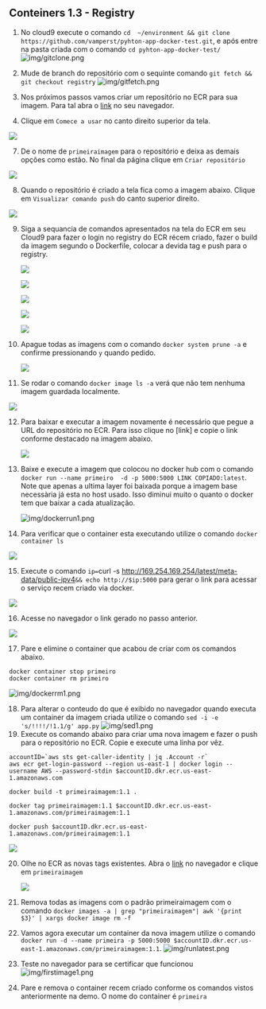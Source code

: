 ## Conteiners 1.3 - Registry

1. No cloud9 execute o comando `cd  ~/environment && git clone https://github.com/vamperst/pyhton-app-docker-test.git`, e após entre na pasta criada com o comando `cd pyhton-app-docker-test/`
![img/gitclone.png](img/gitclone.png)
3. Mude de branch do repositório com o sequinte comando `git fetch && git checkout registry`
   ![img/gitfetch.png](img/gitfetch.png)

4. Nos próximos passos vamos criar um repositório no ECR para sua imagem. Para tal abra o [link](https://us-east-1.console.aws.amazon.com/ecr/get-started?region=us-east-1) no seu navegador.
5. Clique em `Comece a usar` no canto direito superior da tela.

![](img/ecr-1.png)

7. De o nome de `primeiraimagem` para o repositório e deixa as demais opções como estão. No final da página clique em `Criar repositório`

![](img/ecr-2.png)

8. Quando o repositório é criado a tela fica como a imagem abaixo. Clique em `Visualizar comando push` do canto superior direito.

![](img/ecr-3.png)

9. Siga a sequancia de comandos apresentados na tela do ECR em seu Cloud9 para fazer o login no registry do ECR récem criado, fazer o build da imagem segundo o Dockerfile, colocar a devida tag e push para o registry.
    
    ![](img/ecr-4.png)

    ![](img/ecr-5.png)

    ![](image/ecr-6.png)

    ![](img/ecr-7.png)

    ![](img/ecr-8.png)

10. Apague todas as imagens com o comando `docker system prune -a` e confirme pressionando `y` quando pedido.
    
    ![](img/prune-1.png)

11. Se rodar o comando `docker image ls -a` verá que não tem nenhuma imagem guardada localmente.

![](img/1.png)

12. Para baixar e executar a imagem novamente é necessário que pegue a URL do repositório no ECR. Para isso clique no [link] e copie o link conforme destacado na imagem abaixo.
    
    ![](img/2.png)

13. Baixe e execute a imagem que colocou no docker hub com o comando `docker run --name primeiro  -d -p 5000:5000 LINK COPIADO:latest`. Note que apenas a ultima layer foi baixada porque a imagem base necessària já esta no host usado. Isso diminui muito o quanto o docker tem que baixar a cada atualização.
   
    ![img/dockerrun1.png](img/dockerrun1.png)

14. Para verificar que o container esta executando utilize o comando `docker container ls`
    
![](img/3.png)

15. Execute o comando `ip=`curl -s <http://169.254.169.254/latest/meta-data/public-ipv4>`&& echo http://$ip:5000` para gerar o link para acessar o serviço recem criado via docker.
    
![](img/4.png)

16. Acesse no navegador o link gerado no passo anterior.
    
![](img/5.png)

17. Pare e elimine o container que acabou de criar com os comandos abaixo.
``` shell
docker container stop primeiro
docker container rm primeiro
```
    
![img/dockerrm1.png](img/dockerrm1.png)

18.  Para alterar o conteudo do que é exibido no navegador quando executa um container da imagem criada utilize o comando `sed -i -e 's/!!!!/!1.1/g' app.py`
    ![img/sed1.png](img/sed1.png)
19. Execute os comando abaixo para criar uma nova imagem e fazer o push para o repositório no ECR. Copie e execute uma linha por vêz.

``` shell
accountID=`aws sts get-caller-identity | jq .Account -r`
aws ecr get-login-password --region us-east-1 | docker login --username AWS --password-stdin $accountID.dkr.ecr.us-east-1.amazonaws.com

docker build -t primeiraimagem:1.1 .

docker tag primeiraimagem:1.1 $accountID.dkr.ecr.us-east-1.amazonaws.com/primeiraimagem:1.1

docker push $accountID.dkr.ecr.us-east-1.amazonaws.com/primeiraimagem:1.1

```
![](img/6.png)


20. Olhe no ECR as novas tags existentes. Abra o [link](https://us-east-1.console.aws.amazon.com/ecr/repositories?region=us-east-1) no navegador e clique em `primeiraimagem`
    
    ![](img/7.png)

21.  Remova todas as imagens com o padrão primeiraimagem com o comando `docker images -a | grep "primeiraimagem"| awk '{print $3}' | xargs docker image rm -f`
22. Vamos agora executar um container da nova imagem utilize o comando `docker run -d --name primeira -p 5000:5000 $accountID.dkr.ecr.us-east-1.amazonaws.com/primeiraimagem:1.1`. 
![img/runlatest.png](img/runlatest.png)
23. Teste no navegador para se certificar que funcionou
    ![img/firstimage1.png](img/firstimage1.png)
20. Pare e remova o container recem criado conforme os comandos vistos anteriormente na demo. O nome do container é `primeira`

